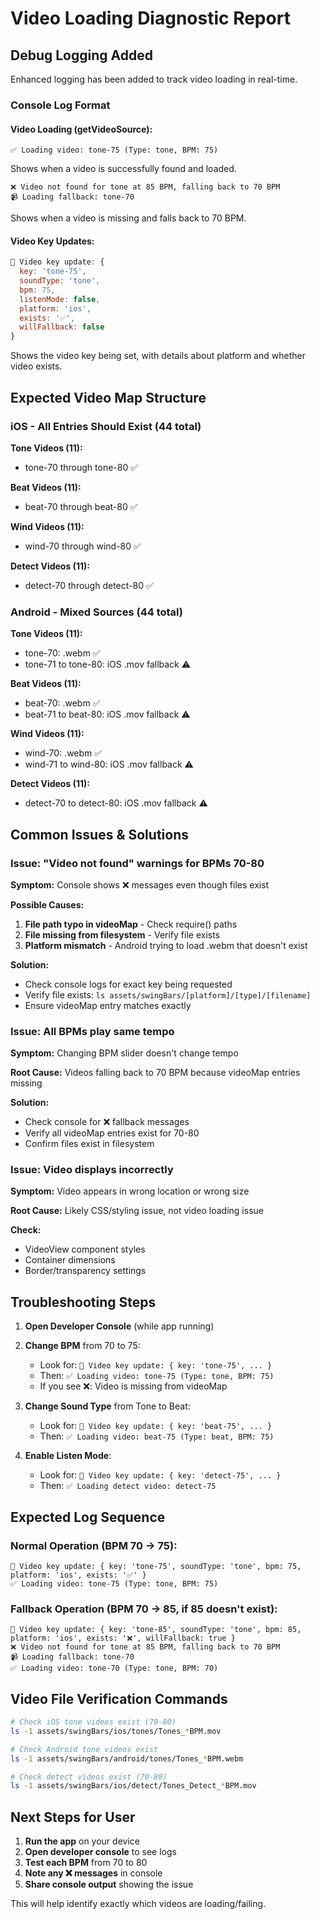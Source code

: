 # Video Loading Diagnostic Report

## Debug Logging Added

Enhanced logging has been added to track video loading in real-time.

### Console Log Format

#### Video Loading (getVideoSource):
```
✅ Loading video: tone-75 (Type: tone, BPM: 75)
```
Shows when a video is successfully found and loaded.

```
❌ Video not found for tone at 85 BPM, falling back to 70 BPM
📹 Loading fallback: tone-70
```
Shows when a video is missing and falls back to 70 BPM.

#### Video Key Updates:
```javascript
🎥 Video key update: {
  key: 'tone-75',
  soundType: 'tone',
  bpm: 75,
  listenMode: false,
  platform: 'ios',
  exists: '✅',
  willFallback: false
}
```
Shows the video key being set, with details about platform and whether video exists.

## Expected Video Map Structure

### iOS - All Entries Should Exist (44 total)

**Tone Videos (11):**
- tone-70 through tone-80 ✅

**Beat Videos (11):**
- beat-70 through beat-80 ✅

**Wind Videos (11):**
- wind-70 through wind-80 ✅

**Detect Videos (11):**
- detect-70 through detect-80 ✅

### Android - Mixed Sources (44 total)

**Tone Videos (11):**
- tone-70: .webm ✅
- tone-71 to tone-80: iOS .mov fallback ⚠️

**Beat Videos (11):**
- beat-70: .webm ✅
- beat-71 to beat-80: iOS .mov fallback ⚠️

**Wind Videos (11):**
- wind-70: .webm ✅
- wind-71 to wind-80: iOS .mov fallback ⚠️

**Detect Videos (11):**
- detect-70 to detect-80: iOS .mov fallback ⚠️

## Common Issues & Solutions

### Issue: "Video not found" warnings for BPMs 70-80

**Symptom:** Console shows ❌ messages even though files exist

**Possible Causes:**
1. **File path typo in videoMap** - Check require() paths
2. **File missing from filesystem** - Verify file exists
3. **Platform mismatch** - Android trying to load .webm that doesn't exist

**Solution:**
- Check console logs for exact key being requested
- Verify file exists: `ls assets/swingBars/[platform]/[type]/[filename]`
- Ensure videoMap entry matches exactly

### Issue: All BPMs play same tempo

**Symptom:** Changing BPM slider doesn't change tempo

**Root Cause:** Videos falling back to 70 BPM because videoMap entries missing

**Solution:**
- Check console for ❌ fallback messages
- Verify all videoMap entries exist for 70-80
- Confirm files exist in filesystem

### Issue: Video displays incorrectly

**Symptom:** Video appears in wrong location or wrong size

**Root Cause:** Likely CSS/styling issue, not video loading issue

**Check:**
- VideoView component styles
- Container dimensions
- Border/transparency settings

## Troubleshooting Steps

1. **Open Developer Console** (while app running)

2. **Change BPM** from 70 to 75:
   - Look for: `🎥 Video key update: { key: 'tone-75', ... }`
   - Then: `✅ Loading video: tone-75 (Type: tone, BPM: 75)`
   - If you see ❌: Video is missing from videoMap

3. **Change Sound Type** from Tone to Beat:
   - Look for: `🎥 Video key update: { key: 'beat-75', ... }`
   - Then: `✅ Loading video: beat-75 (Type: beat, BPM: 75)`

4. **Enable Listen Mode**:
   - Look for: `🎥 Video key update: { key: 'detect-75', ... }`
   - Then: `✅ Loading detect video: detect-75`

## Expected Log Sequence

### Normal Operation (BPM 70 → 75):
```
🎥 Video key update: { key: 'tone-75', soundType: 'tone', bpm: 75, platform: 'ios', exists: '✅' }
✅ Loading video: tone-75 (Type: tone, BPM: 75)
```

### Fallback Operation (BPM 70 → 85, if 85 doesn't exist):
```
🎥 Video key update: { key: 'tone-85', soundType: 'tone', bpm: 85, platform: 'ios', exists: '❌', willFallback: true }
❌ Video not found for tone at 85 BPM, falling back to 70 BPM
📹 Loading fallback: tone-70
✅ Loading video: tone-70 (Type: tone, BPM: 70)
```

## Video File Verification Commands

```bash
# Check iOS tone videos exist (70-80)
ls -1 assets/swingBars/ios/tones/Tones_*BPM.mov

# Check Android tone videos exist
ls -1 assets/swingBars/android/tones/Tones_*BPM.webm

# Check detect videos exist (70-80)
ls -1 assets/swingBars/ios/detect/Tones_Detect_*BPM.mov
```

## Next Steps for User

1. **Run the app** on your device
2. **Open developer console** to see logs
3. **Test each BPM** from 70 to 80
4. **Note any ❌ messages** in console
5. **Share console output** showing the issue

This will help identify exactly which videos are loading/failing.
